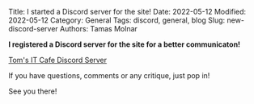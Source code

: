 Title: I started a Discord server for the site!
Date: 2022-05-12
Modified: 2022-05-12
Category: General
Tags: discord, general, blog
Slug: new-discord-server
Authors: Tamas Molnar

**I registered a Discord server for the site for a better communicaton!**

[Tom's IT Cafe Discord Server](https://discord.gg/4829xMBm)

If you have questions, comments or any critique, just pop in!

See you there!